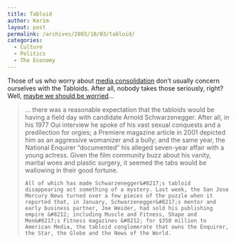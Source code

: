 ```yaml
---
title: Tabloid
author: Kerim
layout: post
permalink: /archives/2003/10/03/tabloid/
categories:
  - Culture
  - Politics
  - The Economy
---
```

Those of us who worry about <a href="http://www.mediachannel.org/ownership/chart.shtml" onclick="_gaq.push(['_trackEvent', 'outbound-article', 'http://www.mediachannel.org/ownership/chart.shtml', 'media consolidation']);" >media consolidation</a> don&#8217;t usually concern ourselves with the Tabloids. After all, nobody takes those seriously, right? Well, <a href="http://www.latimes.com/news/custom/showcase/la-oe-bardach2oct02.story" onclick="_gaq.push(['_trackEvent', 'outbound-article', 'http://www.latimes.com/news/custom/showcase/la-oe-bardach2oct02.story', 'maybe we should be worried']);" >maybe we should be worried</a>&#8230;


>   &#8230; there was a reasonable expectation that the tabloids would be having a field day with candidate Arnold Schwarzenegger. After all, in his 1977 Oui interview he spoke of his vast sexual conquests and a predilection for orgies; a Premiere magazine article in 2001 depicted him as an aggressive womanizer and a bully; and the same year, the National Enquirer &#8220;documented&#8221; his alleged seven-year affair with a young actress. Given the film community buzz about his vanity, marital woes and plastic surgery, it seemed the tabs would be wallowing in their good fortune. 
>   
>   
>     All of which has made Schwarzenegger&#8217;s tabloid disappearing act something of a mystery. Last week, the San Jose Mercury News turned over a few pieces of the puzzle when it reported that, in January, Schwarzenegger&#8217;s mentor and early business partner, Joe Weider, had sold his publishing empire &#8212; including Muscle and Fitness, Shape and Men&#8217;s Fitness magazines &#8212; for $350 million to American Media, the tabloid conglomerate that owns the Enquirer, the Star, the Globe and the News of the World.
>   


